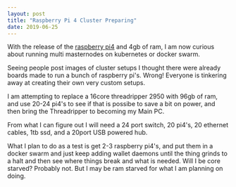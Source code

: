 ```yaml
---
layout: post
title: "Raspberry Pi 4 Cluster Preparing"
date: 2019-06-25
---
```


With the release of the [raspberry pi4](https://www.raspberrypi.org/products/raspberry-pi-4-model-b/) and 4gb of ram, I am now curious about running multi masternodes on kubernetes or docker swarm.  

Seeing people post images of cluster setups I thought there were already boards made to run a bunch of raspberry pi's. Wrong! Everyone is tinkering away at creating their own very custom setups.  

I am attempting to replace a 16core threadripper 2950 with 96gb of ram, and use 20-24 pi4's to see if that is possibe to save a bit on power, and then bring the Threadripper to becoming my Main PC.  

From what I can figure out I will need a 24 port switch, 20 pi4's, 20 ethernet cables, 1tb ssd, and a 20port USB powered hub.  

What I plan to do as a test is get 2-3 raspberry pi4's, and put them in a docker swarm and just keep adding wallet daemons until the thing grinds to a halt and then see where things break and what is needed. Will I be core starved? Probably not. But I may be ram starved for what I am planning on doing.
